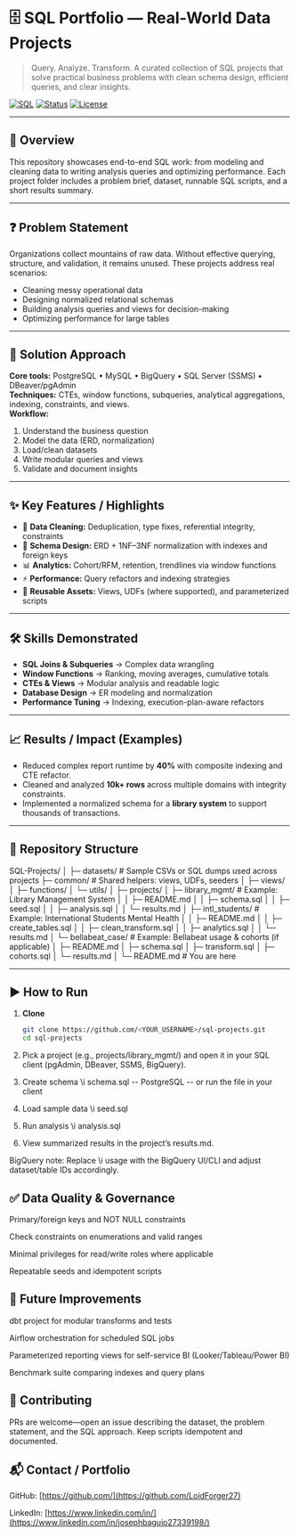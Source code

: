 # 🗄️ SQL Portfolio — Real-World Data Projects
> Query. Analyze. Transform. A curated collection of SQL projects that solve practical business problems with clean schema design, efficient queries, and clear insights.

<p align="left">
  <a href="#"><img alt="SQL" src="https://img.shields.io/badge/SQL-PostgreSQL%20%7C%20MySQL%20%7C%20BigQuery-blue"></a>
  <a href="#"><img alt="Status" src="https://img.shields.io/badge/Status-Active-success"></a>
  <a href="#"><img alt="License" src="https://img.shields.io/badge/License-MIT-lightgrey"></a>
</p>

---

## 📌 Overview
This repository showcases end-to-end SQL work: from modeling and cleaning data to writing analysis queries and optimizing performance. Each project folder includes a problem brief, dataset, runnable SQL scripts, and a short results summary.

---

## ❓ Problem Statement
Organizations collect mountains of raw data. Without effective querying, structure, and validation, it remains unused. These projects address real scenarios:
- Cleaning messy operational data
- Designing normalized relational schemas
- Building analysis queries and views for decision-making
- Optimizing performance for large tables

---

## 🔧 Solution Approach
**Core tools:** PostgreSQL • MySQL • BigQuery • SQL Server (SSMS) • DBeaver/pgAdmin  
**Techniques:** CTEs, window functions, subqueries, analytical aggregations, indexing, constraints, and views.  
**Workflow:**  
1) Understand the business question  
2) Model the data (ERD, normalization)  
3) Load/clean datasets  
4) Write modular queries and views  
5) Validate and document insights

---

## ✨ Key Features / Highlights
- 🧹 **Data Cleaning:** Deduplication, type fixes, referential integrity, constraints
- 🧩 **Schema Design:** ERD + 1NF–3NF normalization with indexes and foreign keys
- 📊 **Analytics:** Cohort/RFM, retention, trendlines via window functions
- ⚡ **Performance:** Query refactors and indexing strategies
- 🔄 **Reusable Assets:** Views, UDFs (where supported), and parameterized scripts

---

## 🛠 Skills Demonstrated
- **SQL Joins & Subqueries** → Complex data wrangling  
- **Window Functions** → Ranking, moving averages, cumulative totals  
- **CTEs & Views** → Modular analysis and readable logic  
- **Database Design** → ER modeling and normalization  
- **Performance Tuning** → Indexing, execution-plan-aware refactors

---

## 📈 Results / Impact (Examples)
- Reduced complex report runtime by **40%** with composite indexing and CTE refactor.  
- Cleaned and analyzed **10k+ rows** across multiple domains with integrity constraints.  
- Implemented a normalized schema for a **library system** to support thousands of transactions.

---

## 📂 Repository Structure
SQL-Projects/
│
├─ datasets/ # Sample CSVs or SQL dumps used across projects
├─ common/ # Shared helpers: views, UDFs, seeders
│ ├─ views/
│ ├─ functions/
│ └─ utils/
│
├─ projects/
│ ├─ library_mgmt/ # Example: Library Management System
│ │ ├─ README.md
│ │ ├─ schema.sql
│ │ ├─ seed.sql
│ │ ├─ analysis.sql
│ │ └─ results.md
│ ├─ intl_students/ # Example: International Students Mental Health
│ │ ├─ README.md
│ │ ├─ create_tables.sql
│ │ ├─ clean_transform.sql
│ │ ├─ analytics.sql
│ │ └─ results.md
│ └─ bellabeat_case/ # Example: Bellabeat usage & cohorts (if applicable)
│ ├─ README.md
│ ├─ schema.sql
│ ├─ transform.sql
│ ├─ cohorts.sql
│ └─ results.md
│
└─ README.md # You are here

---

## ▶️ How to Run
1. **Clone**
   ```bash
   git clone https://github.com/<YOUR_USERNAME>/sql-projects.git
   cd sql-projects
2. Pick a project (e.g., projects/library_mgmt/) and open it in your SQL client (pgAdmin, DBeaver, SSMS, BigQuery).

3. Create schema
  \i schema.sql            -- PostgreSQL
  -- or run the file in your client

4. Load sample data
  \i seed.sql

5. Run analysis
\i analysis.sql

6. View summarized results in the project’s results.md.

BigQuery note: Replace \i usage with the BigQuery UI/CLI and adjust dataset/table IDs accordingly.

## ✅ Data Quality & Governance

Primary/foreign keys and NOT NULL constraints

Check constraints on enumerations and valid ranges

Minimal privileges for read/write roles where applicable

Repeatable seeds and idempotent scripts

## 🔮 Future Improvements

dbt project for modular transforms and tests

Airflow orchestration for scheduled SQL jobs

Parameterized reporting views for self-service BI (Looker/Tableau/Power BI)

Benchmark suite comparing indexes and query plans

## 🤝 Contributing

PRs are welcome—open an issue describing the dataset, the problem statement, and the SQL approach. Keep scripts idempotent and documented.

## 📬 Contact / Portfolio

GitHub: [https://github.com/](https://github.com/LoidForger27)

LinkedIn: [https://www.linkedin.com/in/](https://www.linkedin.com/in/josephbaguio27339198/)
